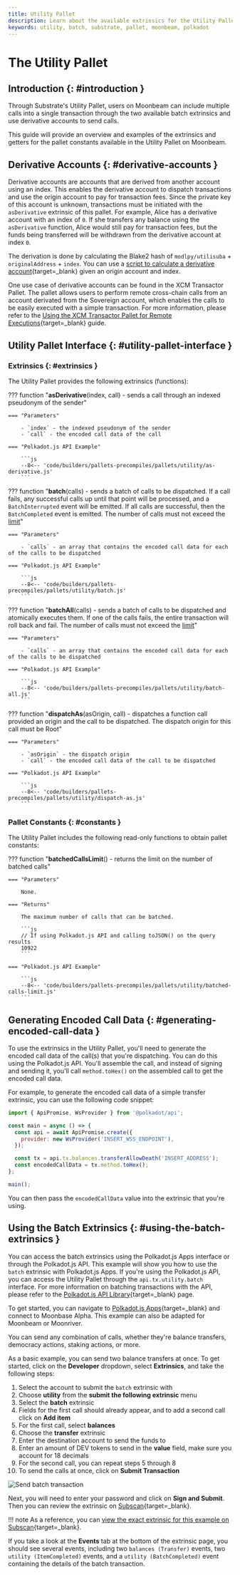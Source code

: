 ```yaml
---
title: Utility Pallet
description: Learn about the available extrinsics for the Utility Pallet on Moonbeam and how to interact with them using Polkadot.js Apps and the Polkadot.js API.
keywords: utility, batch, substrate, pallet, moonbeam, polkadot
---
```


# The Utility Pallet

## Introduction {: #introduction }

Through Substrate's Utility Pallet, users on Moonbeam can include multiple calls into a single transaction through the two available batch extrinsics and use derivative accounts to send calls.

This guide will provide an overview and examples of the extrinsics and getters for the pallet constants available in the Utility Pallet on Moonbeam.

## Derivative Accounts {: #derivative-accounts }

Derivative accounts are accounts that are derived from another account using an index. This enables the derivative account to dispatch transactions and use the origin account to pay for transaction fees. Since the private key of this account is unknown, transactions must be initiated with the `asDerivative` extrinsic of this pallet. For example, Alice has a derivative account with an index of `0`. If she transfers any balance using the `asDerivative` function, Alice would still pay for transaction fees, but the funds being transferred will be withdrawn from the derivative account at index `0`.

The derivation is done by calculating the Blake2 hash of `modlpy/utilisuba` + `originalAddress` + `index`.  You can use a [script to calculate a derivative account](https://github.com/albertov19/PolkaTools/blob/main/calculateDerivedAddress.ts){target=_blank} given an origin account and index.

One use case of derivative accounts can be found in the XCM Transactor Pallet. The pallet allows users to perform remote cross-chain calls from an account derivated from the Sovereign account, which enables the calls to be easily executed with a simple transaction. For more information, please refer to the [Using the XCM Transactor Pallet for Remote Executions](/builders/interoperability/xcm/remote-execution/substrate-calls/xcm-transactor-pallet/){target=_blank} guide.

## Utility Pallet Interface {: #utility-pallet-interface }

### Extrinsics {: #extrinsics }

The Utility Pallet provides the following extrinsics (functions):

??? function "**asDerivative**(index, call) - sends a call through an indexed pseudonym of the sender"

    === "Parameters"

        - `index` - the indexed pseudonym of the sender
        - `call` - the encoded call data of the call

    === "Polkadot.js API Example"

        ```js
        --8<-- 'code/builders/pallets-precompiles/pallets/utility/as-derivative.js'
        ```

??? function "**batch**(calls) - sends a batch of calls to be dispatched. If a call fails, any successful calls up until that point will be processed, and a `BatchInterrupted` event will be emitted. If all calls are successful, then the `BatchCompleted` event is emitted. The number of calls must not exceed the [limit](#constants)"

    === "Parameters"

        - `calls` - an array that contains the encoded call data for each of the calls to be dispatched

    === "Polkadot.js API Example"

        ```js
        --8<-- 'code/builders/pallets-precompiles/pallets/utility/batch.js'
        ```

??? function "**batchAll**(calls) - sends a batch of calls to be dispatched and atomically executes them. If one of the calls fails, the entire transaction will roll back and fail. The number of calls must not exceed the [limit](#constants)"

    === "Parameters"

        - `calls` - an array that contains the encoded call data for each of the calls to be dispatched

    === "Polkadot.js API Example"

        ```js
        --8<-- 'code/builders/pallets-precompiles/pallets/utility/batch-all.js'
        ```

??? function "**dispatchAs**(asOrigin, call) - dispatches a function call provided an origin and the call to be dispatched. The dispatch origin for this call must be Root"

    === "Parameters"

        - `asOrigin` - the dispatch origin
        - `call` - the encoded call data of the call to be dispatched

    === "Polkadot.js API Example"

        ```js
        --8<-- 'code/builders/pallets-precompiles/pallets/utility/dispatch-as.js'
        ```

### Pallet Constants {: #constants }

The Utility Pallet includes the following read-only functions to obtain pallet constants:

??? function "**batchedCallsLimit**() - returns the limit on the number of batched calls"

    === "Parameters"

        None.

    === "Returns"

        The maximum number of calls that can be batched.

        ```js
        // If using Polkadot.js API and calling toJSON() on the query results
        10922
        ```

    === "Polkadot.js API Example"

        ```js
        --8<-- 'code/builders/pallets-precompiles/pallets/utility/batched-calls-limit.js'
        ```

## Generating Encoded Call Data {: #generating-encoded-call-data }

To use the extrinsics in the Utility Pallet, you'll need to generate the encoded call data of the call(s) that you're dispatching. You can do this using the Polkadot.js API. You'll assemble the call, and instead of signing and sending it, you'll call `method.toHex()` on the assembled call to get the encoded call data.

For example, to generate the encoded call data of a simple transfer extrinsic, you can use the following code snippet:

```js
import { ApiPromise, WsProvider } from '@polkadot/api';

const main = async () => {
  const api = await ApiPromise.create({
    provider: new WsProvider('INSERT_WSS_ENDPOINT'),
  });

  const tx = api.tx.balances.transferAllowDeath('INSERT_ADDRESS');
  const encodedCallData = tx.method.toHex();
};

main();
```

You can then pass the `encodedCallData` value into the extrinsic that you're using.

## Using the Batch Extrinsics  {: #using-the-batch-extrinsics }

You can access the batch extrinsics using the Polkadot.js Apps interface or through the Polkadot.js API. This example will show you how to use the `batch` extrinsic with Polkadot.js Apps. If you're using the Polkadot.js API, you can access the Utility Pallet through the `api.tx.utility.batch` interface. For more information on batching transactions with the API, please refer to the [Polkadot.js API Library](/builders/build/substrate-api/polkadot-js-api/#batching-transactions){target=_blank} page.

To get started, you can navigate to [Polkadot.js Apps](https://polkadot.js.org/apps/?rpc=wss://wss.api.moonbase.moonbeam.network#/extrinsics){target=_blank} and connect to Moonbase Alpha. This example can also be adapted for Moonbeam or Moonriver.

You can send any combination of calls, whether they're balance transfers, democracy actions, staking actions, or more.

As a basic example, you can send two balance transfers at once. To get started, click on the **Developer** dropdown, select **Extrinsics**, and take the following steps:

1. Select the account to submit the `batch` extrinsic with
2. Choose **utility** from the **submit the following extrinsic** menu
3. Select the **batch** extrinsic
4. Fields for the first call should already appear, and to add a second call click on **Add item**
5. For the first call, select **balances**
6. Choose the **transfer** extrinsic
7. Enter the destination account to send the funds to
8. Enter an amount of DEV tokens to send in the **value** field, make sure you account for 18 decimals
9. For the second call, you can repeat steps 5 through 8
10. To send the calls at once, click on **Submit Transaction**

![Send batch transaction](/images/builders/pallets-precompiles/pallets/utility/utility-1.png)

Next, you will need to enter your password and click on **Sign and Submit**. Then you can review the extrinsic on [Subscan](https://moonbase.subscan.io/){target=_blank}.

!!! note
    As a reference, you can [view the exact extrinsic for this example on Subscan](https://moonbase.subscan.io/extrinsic/2561364-6){target=_blank}.

If you take a look at the **Events** tab at the bottom of the extrinsic page, you should see several events, including two `balances (Transfer)` events, two `utility (ItemCompleted)` events, and a `utility (BatchCompleted)` event containing the details of the batch transaction.
